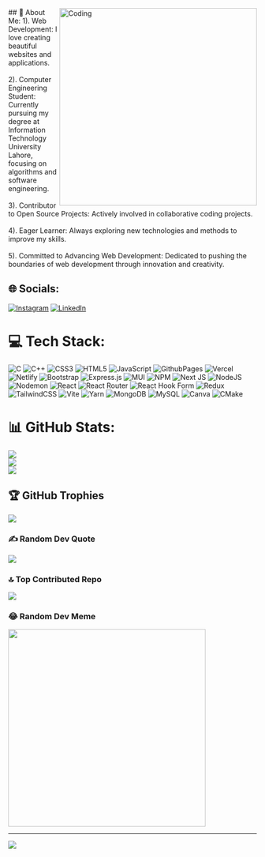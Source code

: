 <img align="right" alt="Coding" width="400" src="https://cdn.dribbble.com/users/1162077/screenshots/3848914/media/320984a9ca58b3c73274c9259ecf6de8.gif">
## 💫 About Me:
1). Web Development: I love creating beautiful websites and applications.<br><br>2). Computer Engineering Student: Currently pursuing my degree at Information Technology University Lahore, focusing on algorithms and software engineering.<br><br>3). Contributor to Open Source Projects: Actively involved in collaborative coding projects.<br><br>4). Eager Learner: Always exploring new technologies and methods to improve my skills.<br><br>5). Committed to Advancing Web Development: Dedicated to pushing the boundaries of web development through innovation and creativity.


## 🌐 Socials:
[![Instagram](https://img.shields.io/badge/Instagram-%23E4405F.svg?logo=Instagram&logoColor=white)](https://instagram.com/kifayat_khan5426) [![LinkedIn](https://img.shields.io/badge/LinkedIn-%230077B5.svg?logo=linkedin&logoColor=white)](https://linkedin.com/in/syed-kifayat-ur-rahman-a88b03265) 

# 💻 Tech Stack:
![C](https://img.shields.io/badge/c-%2300599C.svg?style=for-the-badge&logo=c&logoColor=white) ![C++](https://img.shields.io/badge/c++-%2300599C.svg?style=for-the-badge&logo=c%2B%2B&logoColor=white) ![CSS3](https://img.shields.io/badge/css3-%231572B6.svg?style=for-the-badge&logo=css3&logoColor=white) ![HTML5](https://img.shields.io/badge/html5-%23E34F26.svg?style=for-the-badge&logo=html5&logoColor=white) ![JavaScript](https://img.shields.io/badge/javascript-%23323330.svg?style=for-the-badge&logo=javascript&logoColor=%23F7DF1E) ![GithubPages](https://img.shields.io/badge/github%20pages-121013?style=for-the-badge&logo=github&logoColor=white) ![Vercel](https://img.shields.io/badge/vercel-%23000000.svg?style=for-the-badge&logo=vercel&logoColor=white) ![Netlify](https://img.shields.io/badge/netlify-%23000000.svg?style=for-the-badge&logo=netlify&logoColor=#00C7B7) ![Bootstrap](https://img.shields.io/badge/bootstrap-%238511FA.svg?style=for-the-badge&logo=bootstrap&logoColor=white) ![Express.js](https://img.shields.io/badge/express.js-%23404d59.svg?style=for-the-badge&logo=express&logoColor=%2361DAFB) ![MUI](https://img.shields.io/badge/MUI-%230081CB.svg?style=for-the-badge&logo=mui&logoColor=white) ![NPM](https://img.shields.io/badge/NPM-%23CB3837.svg?style=for-the-badge&logo=npm&logoColor=white) ![Next JS](https://img.shields.io/badge/Next-black?style=for-the-badge&logo=next.js&logoColor=white) ![NodeJS](https://img.shields.io/badge/node.js-6DA55F?style=for-the-badge&logo=node.js&logoColor=white) ![Nodemon](https://img.shields.io/badge/NODEMON-%23323330.svg?style=for-the-badge&logo=nodemon&logoColor=%BBDEAD) ![React](https://img.shields.io/badge/react-%2320232a.svg?style=for-the-badge&logo=react&logoColor=%2361DAFB) ![React Router](https://img.shields.io/badge/React_Router-CA4245?style=for-the-badge&logo=react-router&logoColor=white) ![React Hook Form](https://img.shields.io/badge/React%20Hook%20Form-%23EC5990.svg?style=for-the-badge&logo=reacthookform&logoColor=white) ![Redux](https://img.shields.io/badge/redux-%23593d88.svg?style=for-the-badge&logo=redux&logoColor=white) ![TailwindCSS](https://img.shields.io/badge/tailwindcss-%2338B2AC.svg?style=for-the-badge&logo=tailwind-css&logoColor=white) ![Vite](https://img.shields.io/badge/vite-%23646CFF.svg?style=for-the-badge&logo=vite&logoColor=white) ![Yarn](https://img.shields.io/badge/yarn-%232C8EBB.svg?style=for-the-badge&logo=yarn&logoColor=white) ![MongoDB](https://img.shields.io/badge/MongoDB-%234ea94b.svg?style=for-the-badge&logo=mongodb&logoColor=white) ![MySQL](https://img.shields.io/badge/mysql-%2300000f.svg?style=for-the-badge&logo=mysql&logoColor=white) ![Canva](https://img.shields.io/badge/Canva-%2300C4CC.svg?style=for-the-badge&logo=Canva&logoColor=white) ![CMake](https://img.shields.io/badge/CMake-%23008FBA.svg?style=for-the-badge&logo=cmake&logoColor=white)
# 📊 GitHub Stats:
![](https://github-readme-stats.vercel.app/api?username=SyedKifayat1&theme=dark&hide_border=true&include_all_commits=true&count_private=true)<br/>
![](https://github-readme-streak-stats.herokuapp.com/?user=SyedKifayat1&theme=dark&hide_border=true)<br/>
![](https://github-readme-stats.vercel.app/api/top-langs/?username=SyedKifayat1&theme=dark&hide_border=true&include_all_commits=true&count_private=true&layout=compact)

## 🏆 GitHub Trophies
![](https://github-profile-trophy.vercel.app/?username=SyedKifayat1&theme=radical&no-frame=true&no-bg=false&margin-w=4)

### ✍️ Random Dev Quote
![](https://quotes-github-readme.vercel.app/api?type=horizontal&theme=radical)

### 🔝 Top Contributed Repo
![](https://github-contributor-stats.vercel.app/api?username=SyedKifayat1&limit=5&theme=dark&combine_all_yearly_contributions=true)

### 😂 Random Dev Meme
<img src='https://randommeme-five.vercel.app/' style="height: 400px;"/>

---
[![](https://visitcount.itsvg.in/api?id=SyedKifayat1&icon=2&color=12)](https://visitcount.itsvg.in)

<!-- Proudly created with GPRM ( https://gprm.itsvg.in ) -->
